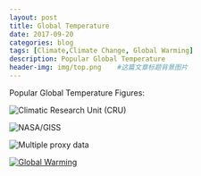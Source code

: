 ```yaml
---
layout: post
title: Global Temperature
date: 2017-09-20
categories: blog
tags: [Climate,Climate Change, Global Warming]
description: Popular Global Temperature
header-img: img/top.png    #这篇文章标题背景图片
---
```


Popular Global Temperature Figures:

![Climatic Research Unit (CRU)](https://crudata.uea.ac.uk/~timo/diag/tempts_decadeblocks_global.png)

![NASA/GISS](https://data.giss.nasa.gov/gistemp/graphs/graph_data/Global_Mean_Estimates_based_on_Land_and_Ocean_Data/graph.png)

![Multiple proxy data](http://www2.sunysuffolk.edu/mandias/global_warming/images/mann_temperature_reconstruction.jpg)

[![Global Warming](http://img.youtube.com/vi/oJAbATJCugs/0.jpg)](https://www.youtube.com/watch?v=oJAbATJCugs)